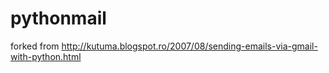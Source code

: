 pythonmail
==========

forked from http://kutuma.blogspot.ro/2007/08/sending-emails-via-gmail-with-python.html